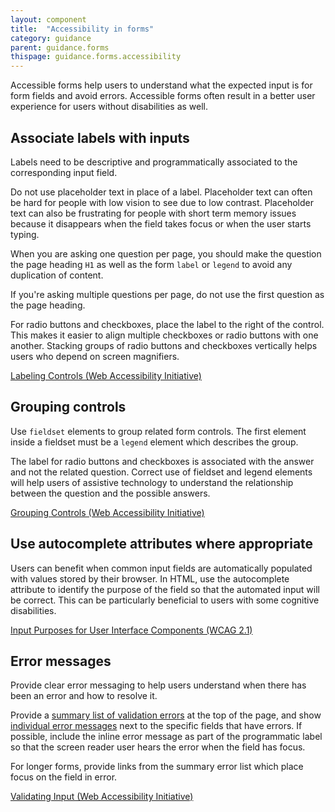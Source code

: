 ```yaml
---
layout: component
title:  "Accessibility in forms"
category: guidance
parent: guidance.forms
thispage: guidance.forms.accessibility
---
```


Accessible forms help users to understand what the expected input is for form fields and avoid errors. Accessible forms often result in a better user experience for users without disabilities as well.

## Associate labels with inputs

Labels need to be descriptive and programmatically associated to the corresponding input field.

Do not use placeholder text in place of a label. Placeholder text can often be hard for people with low vision to see due to low contrast. Placeholder text can also be frustrating for people with short term memory issues because it disappears when the field takes focus or when the user starts typing.

When you are asking one question per page, you should make the question the page heading `H1` as well as the form `label` or `legend` to avoid any duplication of content.

If you're asking multiple questions per page, do not use the first question as the page heading. 

For radio buttons and checkboxes, place the label to the right of the control. This makes it easier to align multiple checkboxes or radio buttons with one another. Stacking groups of radio buttons and checkboxes vertically helps users who depend on screen magnifiers.

[Labeling Controls (Web Accessibility Initiative)](https://www.w3.org/WAI/tutorials/forms/labels/)

## Grouping controls

Use `fieldset` elements to group related form controls. The first element inside a fieldset must be a `legend` element which describes the group.

The label for radio buttons and checkboxes is associated with the answer and not the related question. Correct use of fieldset and legend elements will help users of assistive technology to understand the relationship between the question and the possible answers.

[Grouping Controls (Web Accessibility Initiative)](https://www.w3.org/WAI/tutorials/forms/grouping/)

## Use autocomplete attributes where appropriate

Users can benefit when common input fields are automatically populated with values stored by their browser. In HTML, use the autocomplete attribute to identify the purpose of the field so that the automated input will be correct. This can be particularly beneficial to users with some cognitive disabilities.

[Input Purposes for User Interface Components (WCAG 2.1)](https://www.w3.org/TR/WCAG21/#input-purposes)

## Error messages

Provide clear error messaging to help users understand when there has been an error and how to resolve it.

Provide a [summary list of validation errors](/components/error-summary/) at the top of the page, and show [individual error messages](/components/error-message/) next to the specific fields that have errors. If possible, include the inline error message as part of the programmatic label so that the screen reader user hears the error when the field has focus.

For longer forms, provide links from the summary error list which place focus on the field in error.

[Validating Input (Web Accessibility Initiative)](https://www.w3.org/WAI/tutorials/forms/validation/)
